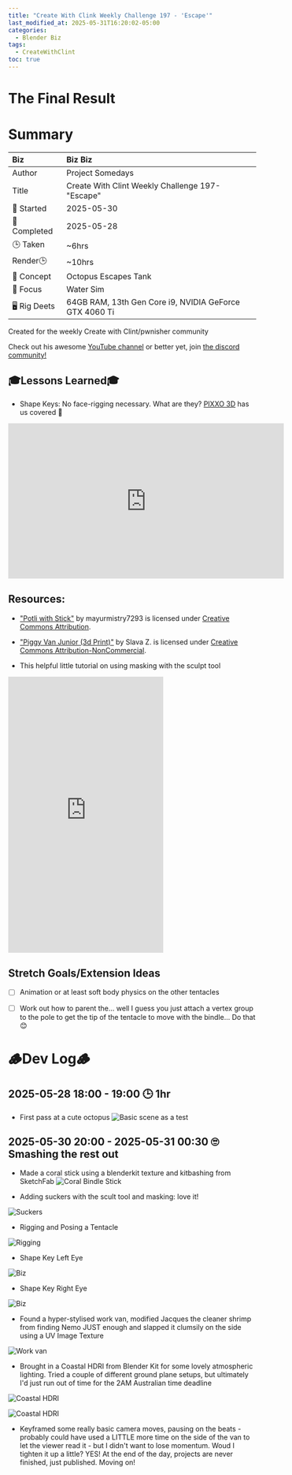 ```yaml
---
title: "Create With Clink Weekly Challenge 197 - 'Escape'"
last_modified_at: 2025-05-31T16:20:02-05:00
categories:
  - Blender Biz
tags:
  - CreateWithClint
toc: true
---
```


# The Final Result
<!-- [![Watch the video](https://img.youtube.com/vi/4eS8dGd9_TI/maxresdefault.jpg)](https://youtu.be/4eS8dGd9_TI) -->

# Summary

| Biz             | Biz Biz                               |
|:--------        | :---------                                |
| Author          | Project Somedays                      |
| Title           | Create With Clint Weekly Challenge 197- "Escape" |
| 📅 Started      | 2025-05-30        |
| 📅 Completed    | 2025-05-28        |
| 🕒 Taken        | ~6hrs                                  |
| Render🕒        | ~10hrs          |
| 🤯 Concept      | Octopus Escapes Tank        |
| 🔎 Focus        | Water Sim      |
| 🖥️ Rig Deets    | 64GB RAM, 13th Gen Core i9, NVIDIA GeForce GTX 4060 Ti |

Created for the weekly Create with Clint/pwnisher community

Check out his awesome [YouTube channel](https://www.youtube.com/c/pwnisher) or better yet, join [the discord community!](https://discord.com/channels/673719770410909696/688444060737994785/922141725944872980)

## 🎓Lessons Learned🎓
- Shape Keys: No face-rigging necessary. What are they? [PIXXO 3D](https://www.youtube.com/@PIXXO3D) has us covered 🥰

<iframe width="560" height="315" src="https://www.youtube.com/embed/i519chZ-esU?si=EueZPDnrUp6RAMjC" title="YouTube video player" frameborder="0" allow="accelerometer; autoplay; clipboard-write; encrypted-media; gyroscope; picture-in-picture; web-share" referrerpolicy="strict-origin-when-cross-origin" allowfullscreen></iframe>

## Resources:
- ["Potli with Stick"](https://skfb.ly/oYGBV) by mayurmistry7293 is licensed under [Creative Commons Attribution](http://creativecommons.org/licenses/by/4.0/).

- ["Piggy Van Junior (3d Print)"](https://skfb.ly/6Wz7S) by Slava Z. is licensed under [Creative Commons Attribution-NonCommercial](http://creativecommons.org/licenses/by-nc/4.0/).

- This helpful little tutorial on using masking with the sculpt tool

<iframe width="315" height="560" src="https://www.youtube.com/embed/5od1t6B3Gfs" title="YouTube video player" frameborder="0" allow="accelerometer; autoplay; clipboard-write; encrypted-media; gyroscope; picture-in-picture; web-share" referrerpolicy="strict-origin-when-cross-origin" allowfullscreen></iframe>

## Stretch Goals/Extension Ideas
- [ ] Animation or at least soft body physics on the other tentacles
- [ ] Work out how to parent the... well I guess you just attach a vertex group to the pole to get the tip of the tentacle to move with the bindle... Do that 😊


# 🪵Dev Log🪵

## 2025-05-28 18:00 - 19:00 🕒 1hr
  - First pass at a cute octopus 
  ![Basic scene as a test](/assets/images/2025-05-30_Octopus.png)

## 2025-05-30 20:00 - 2025-05-31 00:30 🙄 Smashing the rest out

  - Made a coral stick using a blenderkit texture and kitbashing from SketchFab
  ![Coral Bindle Stick](/assets/images/2025-05-30_Octopus_CoralStick.png)
  
  - Adding suckers with the scult tool and masking: love it!

  ![Suckers](/assets/images/2025-05-30_Octopus_Suckers.png)
  
  - Rigging and Posing a Tentacle
  
  ![Rigging](/assets/images/2025-05-30_Octopus_RiggingOneTentacle.png)

- Shape Key Left Eye

![Biz](/assets/images/2025-05-30_Octopus_ShapeKeyLeftEye.png)

- Shape Key Right Eye

![Biz](/assets/images/2025-05-30_Octopus_ShapeKeyRightEye.png)

- Found a hyper-stylised work van, modified Jacques the cleaner shrimp from finding Nemo JUST enough and slapped it clumsily on the side using a UV Image Texture

![Work van](/assets/images/2025-05-30_Octopus_LogoDesign.png)

- Brought in a Coastal HDRI from Blender Kit for some lovely atmospheric lighting. Tried a couple of different ground plane setups, but ultimately I'd just run out of time for the 2AM Australian time deadline

![Coastal HDRI](/assets/images/2025-05-31_FinalRenderStillSide%20(1).png "LOVE the immediate increase in atmosphere")

![Coastal HDRI](/assets/images/2025-05-31_FinalRender.png "Go lil guy, go!")

- Keyframed some really basic camera moves, pausing on the beats - probably could have used a LITTLE more time on the side of the van to let the viewer read it - but I didn't want to lose momentum. Woud I tighten it up a little? YES! At the end of the day, projects are never finished, just published. Moving on!